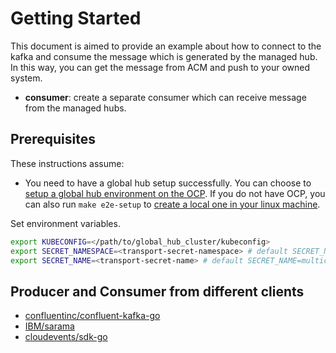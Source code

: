 # Getting Started

This document is aimed to provide an example about how to connect to the kafka and consume the message which is generated by the managed hub. In this way, you can get the message from ACM and push to your owned system.

- **consumer**: create a separate consumer which can receive message from the managed hubs.

## Prerequisites

These instructions assume:

- You need to have a global hub setup successfully. You can choose to [setup a global hub environment on the OCP](https://github.com/stolostron/multicluster-global-hub/blob/main/README.md). If you do not have OCP, you can also run `make e2e-setup` to [create a local one in your linux machine](https://github.com/stolostron/multicluster-global-hub/blob/719606de0a65eb8d62c9b10932ef8614bc39ccd0/Makefile#L71).

Set environment variables.
```bash
export KUBECONFIG=</path/to/global_hub_cluster/kubeconfig>
export SECRET_NAMESPACE=<transport-secret-namespace> # default SECRET_NAMESPACE=multicluster-global-hub
export SECRET_NAME=<transport-secret-name> # default SECRET_NAME=multicluster-global-hub-transport
```

## Producer and Consumer from different clients

- [confluentinc/confluent-kafka-go](https://github.com/confluentinc/confluent-kafka-go)
- [IBM/sarama](https://github.com/IBM/sarama)
- [cloudevents/sdk-go](https://github.com/cloudevents/sdk-go)